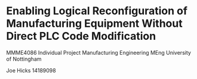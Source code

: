# Enabling Logical Reconfiguration of Manufacturing Equipment Without Direct PLC Code Modification

MMME4086 Individual Project
Manufacturing Engineering MEng
University of Nottingham

Joe Hicks
14189098